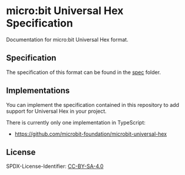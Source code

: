 # micro:bit Universal Hex Specification

Documentation for micro:bit Universal Hex format.


## Specification

The specification of this format can be found in the [spec](spec) folder.


## Implementations

You can implement the specification contained in this repository to add
support for Universal Hex in your project.

There is currently only one implementation in TypeScript:
- https://github.com/microbit-foundation/microbit-universal-hex


## License

SPDX-License-Identifier: [CC-BY-SA-4.0](LICENSE)
